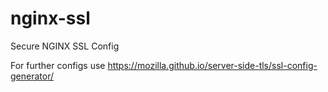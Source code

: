 # nginx-ssl
Secure NGINX SSL Config

For further configs use https://mozilla.github.io/server-side-tls/ssl-config-generator/
